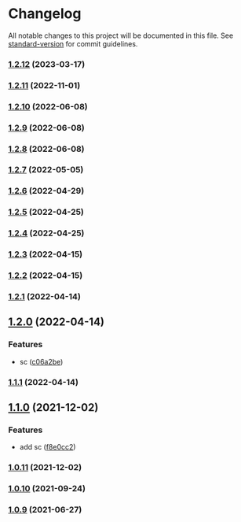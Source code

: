 # Changelog

All notable changes to this project will be documented in this file. See [standard-version](https://github.com/conventional-changelog/standard-version) for commit guidelines.

### [1.2.12](https://github.com/Foreinyel/jvs/compare/v1.2.11...v1.2.12) (2023-03-17)

### [1.2.11](https://github.com/Foreinyel/jvs/compare/v1.2.10...v1.2.11) (2022-11-01)

### [1.2.10](https://github.com/Foreinyel/jvs/compare/v1.2.9...v1.2.10) (2022-06-08)

### [1.2.9](https://github.com/Foreinyel/jvs/compare/v1.2.8...v1.2.9) (2022-06-08)

### [1.2.8](https://github.com/Foreinyel/jvs/compare/v1.2.7...v1.2.8) (2022-06-08)

### [1.2.7](https://github.com/Foreinyel/jvs/compare/v1.2.6...v1.2.7) (2022-05-05)

### [1.2.6](https://github.com/Foreinyel/jvs/compare/v1.2.5...v1.2.6) (2022-04-29)

### [1.2.5](https://github.com/Foreinyel/jvs/compare/v1.2.4...v1.2.5) (2022-04-25)

### [1.2.4](https://github.com/Foreinyel/jvs/compare/v1.2.3...v1.2.4) (2022-04-25)

### [1.2.3](https://github.com/Foreinyel/jvs/compare/v1.2.2...v1.2.3) (2022-04-15)

### [1.2.2](https://github.com/Foreinyel/jvs/compare/v1.2.1...v1.2.2) (2022-04-15)

### [1.2.1](https://github.com/Foreinyel/jvs/compare/v1.2.0...v1.2.1) (2022-04-14)

## [1.2.0](https://github.com/Foreinyel/jvs/compare/v1.1.0...v1.2.0) (2022-04-14)


### Features

* sc ([c06a2be](https://github.com/Foreinyel/jvs/commit/c06a2be3a2bbe11872f7f13462b2f1fea797f7a3))

### [1.1.1](https://github.com/Foreinyel/jvs/compare/v1.1.0...v1.1.1) (2022-04-14)

## [1.1.0](https://github.com/Foreinyel/jvs/compare/v1.0.11...v1.1.0) (2021-12-02)


### Features

* add sc ([f8e0cc2](https://github.com/Foreinyel/jvs/commit/f8e0cc2af436d76b94408d1336936593602f1b01))

### [1.0.11](https://github.com/Foreinyel/jvs/compare/v1.0.10...v1.0.11) (2021-12-02)

### [1.0.10](https://github.com/Foreinyel/jvs/compare/v1.0.8...v1.0.10) (2021-09-24)

### [1.0.9](https://github.com/Foreinyel/jvs/compare/v1.0.8...v1.0.9) (2021-06-27)
